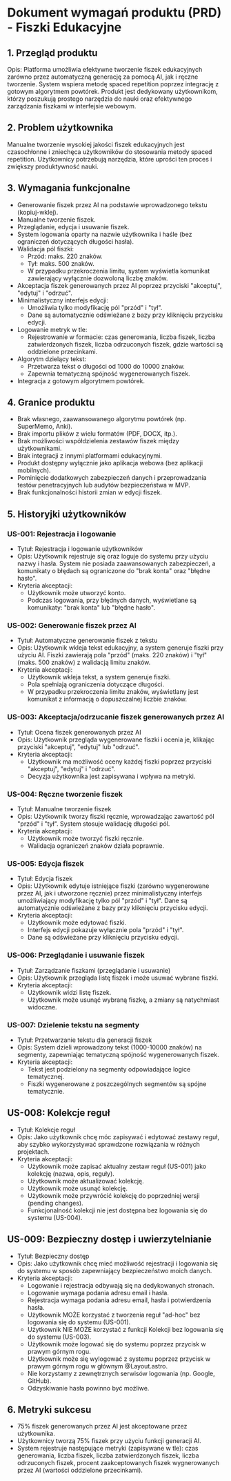 # Dokument wymagań produktu (PRD) - Fiszki Edukacyjne
## 1. Przegląd produktu
Opis:
Platforma umożliwia efektywne tworzenie fiszek edukacyjnych zarówno przez automatyczną generację za pomocą AI, jak i ręczne tworzenie. System wspiera metodę spaced repetition poprzez integrację z gotowym algorytmem powtórek. Produkt jest dedykowany użytkownikom, którzy poszukują prostego narzędzia do nauki oraz efektywnego zarządzania fiszkami w interfejsie webowym.

## 2. Problem użytkownika
Manualne tworzenie wysokiej jakości fiszek edukacyjnych jest czasochłonne i zniechęca użytkowników do stosowania metody spaced repetition. Użytkownicy potrzebują narzędzia, które uprości ten proces i zwiększy produktywność nauki.

## 3. Wymagania funkcjonalne
- Generowanie fiszek przez AI na podstawie wprowadzonego tekstu (kopiuj-wklej).
- Manualne tworzenie fiszek.
- Przeglądanie, edycja i usuwanie fiszek.
- System logowania oparty na nazwie użytkownika i haśle (bez ograniczeń dotyczących długości hasła).
- Walidacja pól fiszki:
  - Przód: maks. 220 znaków.
  - Tył: maks. 500 znaków.
  - W przypadku przekroczenia limitu, system wyświetla komunikat zawierający wyłącznie dozwoloną liczbę znaków.
- Akceptacja fiszek generowanych przez AI poprzez przyciski "akceptuj", "edytuj" i "odrzuć".
- Minimalistyczny interfejs edycji:
  - Umożliwia tylko modyfikację pól "przód" i "tył".
  - Dane są automatycznie odświeżane z bazy przy kliknięciu przycisku edycji.
- Logowanie metryk w tle:
  - Rejestrowanie w formacie: czas generowania, liczba fiszek, liczba zatwierdzonych fiszek, liczba odrzuconych fiszek, gdzie wartości są oddzielone przecinkami.
- Algorytm dzielący tekst:
  - Przetwarza tekst o długości od 1000 do 10000 znaków.
  - Zapewnia tematyczną spójność wygenerowanych fiszek.
- Integracja z gotowym algorytmem powtórek.

## 4. Granice produktu
- Brak własnego, zaawansowanego algorytmu powtórek (np. SuperMemo, Anki).
- Brak importu plików z wielu formatów (PDF, DOCX, itp.).
- Brak możliwości współdzielenia zestawów fiszek między użytkownikami.
- Brak integracji z innymi platformami edukacyjnymi.
- Produkt dostępny wyłącznie jako aplikacja webowa (bez aplikacji mobilnych).
- Pominięcie dodatkowych zabezpieczeń danych i przeprowadzania testów penetracyjnych lub audytów bezpieczeństwa w MVP.
- Brak funkcjonalności historii zmian w edycji fiszek.

## 5. Historyjki użytkowników
### US-001: Rejestracja i logowanie
- Tytuł: Rejestracja i logowanie użytkowników
- Opis: Użytkownik rejestruje się oraz loguje do systemu przy użyciu nazwy i hasła. System nie posiada zaawansowanych zabezpieczeń, a komunikaty o błędach są ograniczone do "brak konta" oraz "błędne hasło".
- Kryteria akceptacji:
  - Użytkownik może utworzyć konto.
  - Podczas logowania, przy błędnych danych, wyświetlane są komunikaty: "brak konta" lub "błędne hasło".

### US-002: Generowanie fiszek przez AI
- Tytuł: Automatyczne generowanie fiszek z tekstu
- Opis: Użytkownik wkleja tekst edukacyjny, a system generuje fiszki przy użyciu AI. Fiszki zawierają pola "przód" (maks. 220 znaków) i "tył" (maks. 500 znaków) z walidacją limitu znaków.
- Kryteria akceptacji:
  - Użytkownik wkleja tekst, a system generuje fiszki.
  - Pola spełniają ograniczenia dotyczące długości.
  - W przypadku przekroczenia limitu znaków, wyświetlany jest komunikat z informacją o dopuszczalnej liczbie znaków.

### US-003: Akceptacja/odrzucanie fiszek generowanych przez AI
- Tytuł: Ocena fiszek generowanych przez AI
- Opis: Użytkownik przegląda wygenerowane fiszki i ocenia je, klikając przyciski "akceptuj", "edytuj" lub "odrzuć".
- Kryteria akceptacji:
  - Użytkownik ma możliwość oceny każdej fiszki poprzez przyciski "akceptuj", "edytuj" i "odrzuć".
  - Decyzja użytkownika jest zapisywana i wpływa na metryki.

### US-004: Ręczne tworzenie fiszek
- Tytuł: Manualne tworzenie fiszek
- Opis: Użytkownik tworzy fiszki ręcznie, wprowadzając zawartość pól "przód" i "tył". System stosuje walidację długości pól.
- Kryteria akceptacji:
  - Użytkownik może tworzyć fiszki ręcznie.
  - Walidacja ograniczeń znaków działa poprawnie.

### US-005: Edycja fiszek
- Tytuł: Edycja fiszek
- Opis: Użytkownik edytuje istniejące fiszki (zarówno wygenerowane przez AI, jak i utworzone ręcznie) przez minimalistyczny interfejs umożliwiający modyfikację tylko pól "przód" i "tył". Dane są automatycznie odświeżane z bazy przy kliknięciu przycisku edycji.
- Kryteria akceptacji:
  - Użytkownik może edytować fiszki.
  - Interfejs edycji pokazuje wyłącznie pola "przód" i "tył".
  - Dane są odświeżane przy kliknięciu przycisku edycji.

### US-006: Przeglądanie i usuwanie fiszek
- Tytuł: Zarządzanie fiszkami (przeglądanie i usuwanie)
- Opis: Użytkownik przegląda listę fiszek i może usuwać wybrane fiszki.
- Kryteria akceptacji:
  - Użytkownik widzi listę fiszek.
  - Użytkownik może usunąć wybraną fiszkę, a zmiany są natychmiast widoczne.

### US-007: Dzielenie tekstu na segmenty
- Tytuł: Przetwarzanie tekstu dla generacji fiszek
- Opis: System dzieli wprowadzony tekst (1000-10000 znaków) na segmenty, zapewniając tematyczną spójność wygenerowanych fiszek.
- Kryteria akceptacji:
  - Tekst jest podzielony na segmenty odpowiadające logice tematycznej.
  - Fiszki wygenerowane z poszczególnych segmentów są spójne tematycznie.

## US-008: Kolekcje reguł

- Tytuł: Kolekcje reguł
- Opis: Jako użytkownik chcę móc zapisywać i edytować zestawy reguł, aby szybko wykorzystywać sprawdzone rozwiązania w różnych projektach.
- Kryteria akceptacji:
  - Użytkownik może zapisać aktualny zestaw reguł (US-001) jako kolekcję (nazwa, opis, reguły).
  - Użytkownik może aktualizować kolekcję.
  - Użytkownik może usunąć kolekcję.
  - Użytkownik może przywrócić kolekcję do poprzedniej wersji (pending changes).
  - Funkcjonalność kolekcji nie jest dostępna bez logowania się do systemu (US-004).

## US-009: Bezpieczny dostęp i uwierzytelnianie

- Tytuł: Bezpieczny dostęp
- Opis: Jako użytkownik chcę mieć możliwość rejestracji i logowania się do systemu w sposób zapewniający bezpieczeństwo moich danych.
- Kryteria akceptacji:
  - Logowanie i rejestracja odbywają się na dedykowanych stronach.
  - Logowanie wymaga podania adresu email i hasła.
  - Rejestracja wymaga podania adresu email, hasła i potwierdzenia hasła.
  - Użytkownik MOŻE korzystać z tworzenia reguł "ad-hoc" bez logowania się do systemu (US-001).
  - Użytkownik NIE MOŻE korzystać z funkcji Kolekcji bez logowania się do systemu (US-003).
  - Użytkownik może logować się do systemu poprzez przycisk w prawym górnym rogu.
  - Użytkownik może się wylogować z systemu poprzez przycisk w prawym górnym rogu w głównym @Layout.astro.
  - Nie korzystamy z zewnętrznych serwisów logowania (np. Google, GitHub).
  - Odzyskiwanie hasła powinno być możliwe.

## 6. Metryki sukcesu
- 75% fiszek generowanych przez AI jest akceptowane przez użytkownika.
- Użytkownicy tworzą 75% fiszek przy użyciu funkcji generacji AI.
- System rejestruje następujące metryki (zapisywane w tle): czas generowania, liczba fiszek, liczba zatwierdzonych fiszek, liczba odrzuconych fiszek, procent zaakceptowanych fiszek wygnerowanych przez AI (wartości oddzielone przecinkami). 

